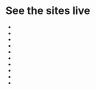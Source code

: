 <h1>See the sites live</h1>

<ul>
  <li><ahref="https://asiffmahmudd.github.io/Responsive-Web/Cars-for-cash"></a></li>
  <li><ahref="https://asiffmahmudd.github.io/Responsive-Web/Confusion"></a></li>
  <li><ahref="https://asiffmahmudd.github.io/Responsive-Web/Cuda"></a></li>
  <li><ahref="https://asiffmahmudd.github.io/Responsive-Web/E-Commerce"></a></li>
  <li><ahref="https://asiffmahmudd.github.io/Responsive-Web/Elongation"></a></li>
  <li><ahref="https://asiffmahmudd.github.io/Responsive-Web/Mache"></a></li>
  <li><ahref="https://asiffmahmudd.github.io/Responsive-Web/Online School"></a></li>
  <li><ahref="https://asiffmahmudd.github.io/Responsive-Web/Panekeia"></a></li>
  <li><ahref="https://asiffmahmudd.github.io/Responsive-Web/Strict"></a></li>
  <li><ahref="https://asiffmahmudd.github.io/Responsive-Web/Tanatos"></a></li>
</ul>
